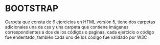 # BOOTSTRAP
Carpeta que consta de 6 ejercicios en HTML versión 5, tiene dos carpetas adicionales una de css y una carpeta que contiene imágenes correspondientes a dos de los códigos o paginas, cada ejercicio o código fue endentado, también cada uno de los código fue validado por W3C

